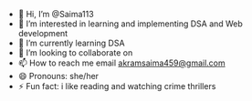 - 👋 Hi, I’m @Saima113
- 👀 I’m interested in learning and implementing DSA and Web development 
- 🌱 I’m currently learning DSA
- 💞️ I’m looking to collaborate on 
- 📫 How to reach me email akramsaima459@gmail.com
- 😄 Pronouns: she/her
- ⚡ Fun fact: i like reading and watching crime thrillers

<!---
Saima113/Saima113 is a ✨ special ✨ repository because its `README.md` (this file) appears on your GitHub profile.
You can click the Preview link to take a look at your changes.
--->

